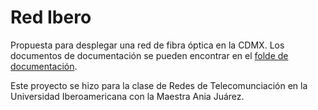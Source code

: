 # Red Ibero

Propuesta para desplegar una red de fibra óptica en la CDMX. Los 
documentos de documentación se pueden encontrar en el [folde de 
documentación](./documentacion/).

Este proyecto se hizo para la clase de Redes de Telecomunciación en la 
Universidad Iberoamericana con la Maestra Ania Juárez.
